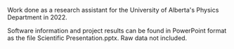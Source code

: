 Work done as a research assistant for the University of Alberta's Physics Department in 2022.

Software information and project results can be found in PowerPoint format as the file Scientific Presentation.pptx.
Raw data not included.